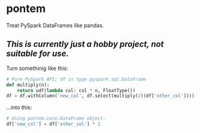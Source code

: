 # pontem
Treat PySpark DataFrames like pandas.  

_This is currently just a hobby project, not suitable for use._
---

Turn somethinig like this:  
```python
# Pure PySpark API; df is type pyspark.sql.DataFrame
def multiply(n):
    return udf(lambda col: col * n, FloatType())
df = df.withColumn('new_col', df.select(multiply(2)(df['other_col'])))
```  

...into this:  
```python
# Using pontem.core.DataFrame object.
df['new_col'] = df['other_col'] * 2
```


